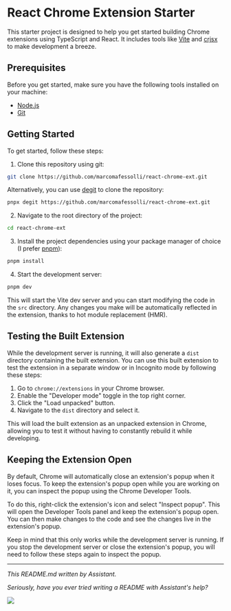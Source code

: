 # React Chrome Extension Starter

This starter project is designed to help you get started building Chrome extensions using TypeScript and React. 
It includes tools like [Vite](https://vitejs.com/) and [crjsx](https://github.com/skpm/crjsx) to make development a breeze.

## Prerequisites

Before you get started, make sure you have the following tools installed on your machine:

* [Node.js](https://nodejs.org/)
* [Git](https://git-scm.com/)

## Getting Started

To get started, follow these steps:

1. Clone this repository using git:

```bash
git clone https://github.com/marcomafessolli/react-chrome-ext.git
```

Alternatively, you can use [degit](https://github.com/Rich-Harris/degit) to clone the repository:
```bash
pnpx degit https://github.com/marcomafessolli/react-chrome-ext.git
```

2. Navigate to the root directory of the project:

```bash
cd react-chrome-ext
```

3. Install the project dependencies using your package manager of choice (I prefer [pnpm](https://pnpm.js.org/)):

```bash
pnpm install
```

4. Start the development server:

```bash
pnpm dev
```

This will start the Vite dev server and you can start modifying the code in the `src` directory. Any changes you make will be automatically reflected in the extension, thanks to hot module replacement (HMR).

## Testing the Built Extension

While the development server is running, it will also generate a `dist` directory containing the built extension. You can use this built extension to test the extension in a separate window or in Incognito mode by following these steps:

1. Go to `chrome://extensions` in your Chrome browser.
2. Enable the "Developer mode" toggle in the top right corner.
3. Click the "Load unpacked" button.
4. Navigate to the `dist` directory and select it.

This will load the built extension as an unpacked extension in Chrome, allowing you to test it without having to constantly rebuild it while developing.

## Keeping the Extension Open

By default, Chrome will automatically close an extension's popup when it loses focus. To keep the extension's popup open while you are working on it, you can inspect the popup using the Chrome Developer Tools.

To do this, right-click the extension's icon and select "Inspect popup". This will open the Developer Tools panel and keep the extension's popup open. You can then make changes to the code and see the changes live in the extension's popup.

Keep in mind that this only works while the development server is running. If you stop the development server or close the extension's popup, you will need to follow these steps again to inspect the popup.

---

_This README.md written by Assistant._

_Seriously, have you ever tried writing a README with Assistant's help?_ 

<img src="https://api.countapi.xyz/hit/mmafessolli-github/react-browser-ext?img">